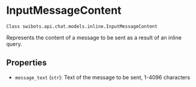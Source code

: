 # InputMessageContent

`Class swibots.api.chat.models.inline.InputMessageContent`

Represents the content of a message to be sent as a result of an inline query.


## Properties

- `message_text` (`str`): Text of the message to be sent, 1-4096 characters